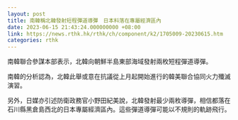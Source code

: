 ```yaml
---
layout: post
title: 南韓稱北韓發射短程彈道導彈　日本料落在專屬經濟區內
date: 2023-06-15 21:43:24.000000000 +08:00
link: https://news.rthk.hk/rthk/ch/component/k2/1705009-20230615.htm
categories: rthk
---
```


南韓聯合參謀本部表示，北韓向朝鮮半島東部海域發射兩枚短程彈道導彈。

南韓的分析認為，北韓此舉或意在抗議從上月起開始進行的韓美聯合協同火力殲滅演習。

另外，日媒亦引述防衛政務官小野田紀美說，北韓發射最少兩枚導彈，相信都落在石川縣黑倉島西北的日本專屬經濟區內。這些彈道導彈可能以不規則的軌跡飛行。
